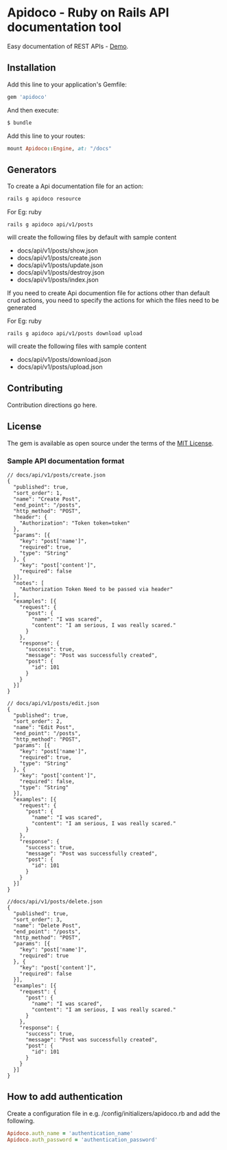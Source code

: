 # Apidoco - Ruby on Rails API documentation tool
Easy documentation of REST APIs - [Demo](https://apidoco-demo.herokuapp.com/docs/).


## Installation
Add this line to your application's Gemfile:

```ruby
gem 'apidoco'
```

And then execute:
```bash
$ bundle
```

Add this line to your routes:

```ruby
mount Apidoco::Engine, at: "/docs"
```

## Generators

To create a Api documentation file for an action:

```ruby
rails g apidoco resource
```
For Eg:
ruby
```
rails g apidoco api/v1/posts
```
will create the following files by default with sample content
- docs/api/v1/posts/show.json
- docs/api/v1/posts/create.json
- docs/api/v1/posts/update.json
- docs/api/v1/posts/destroy.json
- docs/api/v1/posts/index.json

If you need to create Api documention file for actions other than default
crud actions, you need to specify the actions for which the files need to be generated

For Eg:
ruby
```
rails g apidoco api/v1/posts download upload
```
will create the following files with sample content
- docs/api/v1/posts/download.json
- docs/api/v1/posts/upload.json

## Contributing
Contribution directions go here.

## License
The gem is available as open source under the terms of the [MIT License](http://opensource.org/licenses/MIT).

### Sample API documentation format

```
// docs/api/v1/posts/create.json
{
  "published": true,
  "sort_order": 1,
  "name": "Create Post",
  "end_point": "/posts",
  "http_method": "POST",
  "header": {
    "Authorization": "Token token=token"
  },
  "params": [{
    "key": "post['name']",
    "required": true,
    "type": "String"
  }, {
    "key": "post['content']",
    "required": false
  }],
  "notes": [
    "Authorization Token Need to be passed via header"
  ],
  "examples": [{
    "request": {
      "post": {
        "name": "I was scared",
        "content": "I am serious, I was really scared."
      }
    },
    "response": {
      "success": true,
      "message": "Post was successfully created",
      "post": {
        "id": 101
      }
    }
  }]
}

// docs/api/v1/posts/edit.json
{
  "published": true,
  "sort_order": 2,
  "name": "Edit Post",
  "end_point": "/posts",
  "http_method": "POST",
  "params": [{
    "key": "post['name']",
    "required": true,
    "type": "String"
  }, {
    "key": "post['content']",
    "required": false,
    "type": "String"
  }],
  "examples": [{
    "request": {
      "post": {
        "name": "I was scared",
        "content": "I am serious, I was really scared."
      }
    },
    "response": {
      "success": true,
      "message": "Post was successfully created",
      "post": {
        "id": 101
      }
    }
  }]
}

//docs/api/v1/posts/delete.json
{
  "published": true,
  "sort_order": 3,
  "name": "Delete Post",
  "end_point": "/posts",
  "http_method": "POST",
  "params": [{
    "key": "post['name']",
    "required": true
  }, {
    "key": "post['content']",
    "required": false
  }],
  "examples": [{
    "request": {
      "post": {
        "name": "I was scared",
        "content": "I am serious, I was really scared."
      }
    },
    "response": {
      "success": true,
      "message": "Post was successfully created",
      "post": {
        "id": 101
      }
    }
  }]
}
```
## How to add authentication

Create a configuration file in e.g. /config/initializers/apidoco.rb and add the following.

```ruby
Apidoco.auth_name = 'authentication_name'
Apidoco.auth_password = 'authentication_password'
```
